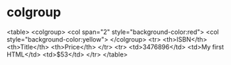 # colgroup
&lt;table>   &lt;colgroup>     &lt;col span="2" style="background-color:red">     &lt;col style="background-color:yellow">   &lt;/colgroup>   &lt;tr>     &lt;th>ISBN&lt;/th>     &lt;th>Title&lt;/th>     &lt;th>Price&lt;/th>   &lt;/tr>   &lt;tr>     &lt;td>3476896&lt;/td>     &lt;td>My first HTML&lt;/td>     &lt;td>$53&lt;/td>   &lt;/tr> &lt;/table>
